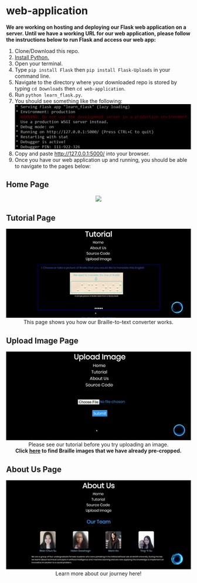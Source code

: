 # web-application

<b> We are working on hosting and deploying our Flask web application on a server. Until we have a working URL for our web application, please follow the instructions below to run Flask and access our web app:</b></br>
1. Clone/Download this repo.
2. <a href="https://www.python.org/downloads/">Install Python.</a>
3. Open your terminal.
4. Type `pip install Flask` then `pip install Flask-Uploads` in your command line.
5. Navigate to the directory where your downloaded repo is stored by typing `cd Downloads` then `cd web-application`.
6. Run `python learn_flask.py`.
6. You should see something like the following:
![Flask output](https://github.com/AEyeAlliance/AEyeAlliance/blob/master/flask.png)
7. Copy and paste http://127.0.0.1:5000/ into your browser.
8. Once you have our web application up and running, you should be able to navigate to the pages below:

## Home Page
<p align="center"> 
  <img src="https://github.com/HelenG123/aeye-alliance/blob/master/static/web.gif?raw=true" /></br>
</p>

## Tutorial Page
<p align="center"> 
  <img src="https://github.com/AEyeAlliance/AEyeAlliance/blob/master/tutorial.gif?raw=true" /></br>
  This page shows you how our Braille-to-text converter works. 
</p>

## Upload Image Page
<p align="center"> 
  <img src="https://github.com/AEyeAlliance/AEyeAlliance/blob/master/upload.gif?raw=true" /></br>
  Please see our tutorial before you try uploading an image.</br>
  <b>Click <a href="https://github.com/AEyeAlliance/AEyeAlliance/tree/master/test">here</a> to find Braille images that we have already pre-cropped.</b>
</p>

## About Us Page
<p align="center"> 
  <img src="https://github.com/AEyeAlliance/AEyeAlliance/blob/master/aboutus.gif?raw=true" /></br>
  Learn more about our journey here!
</p>

